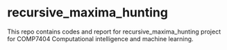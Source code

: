 # recursive_maxima_hunting
This repo contains codes and report for recursive_maxima_hunting project for COMP7404 Computational intelligence and machine learning.
